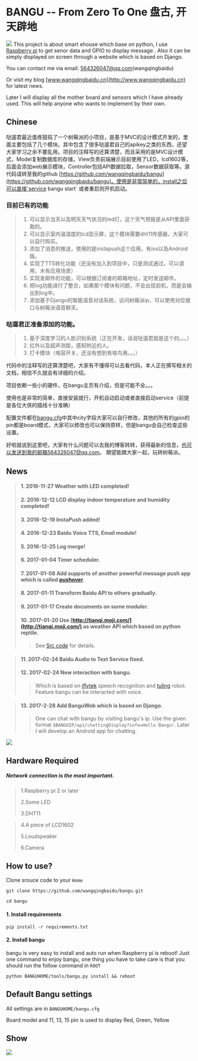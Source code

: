 # BANGU -- From Zero To One   盘古, 开天辟地
![](http://i.imgur.com/aFFeNV6.jpg)
This project is about smart ehouse which base on python, I use [Raspberry pi](https://www.raspberrypi.org/) to get senor data and GPIO to display message . Also it can be simply displayed on screen through a website which is based on Django.

You can contact me via email: 564326047@qq.com(wangqingbaidu) 

Or visit my blog  [www.wangqingbaidu.cn](http://www.wangqingbaidu.cn) for latest news.

Later I will display all the mother board and sensors which I have already used. This will help anyone who wants to implement by their own.

## Chinese
哒遛君最近蛋疼鼓捣了一个树莓派的小项目，是基于MVC的设计模式开发的，里面主要包括了几个模块。其中包含了很多哒遛君自己的apikey之类的东西，还望大家学习之余不要乱用。项目的注释写的还算清楚，而且采用的是MVC设计模式，Model复制数据库的存储，View负责前端展示目前使用了LED，lcd1602等，后面会添加web展示模块，Controller包括API数据拉取，Sensor数据获取等。源代码请转至我的github [https://github.com/wangqingbaidu/bangu](https://github.com/wangqingbaidu/bangu)。使用是非常简单的，install之后可以直接`service bangu start` 或者重启则开机启动。

### 目前已有的功能
>1. 可以显示当天以及明天天气状况的led灯，这个天气预报是从API里面获取的。 
>2. 可以显示室内温湿度的lcd显示屏，这个模块需要dht11传感器，大家可以自行购买。 
>3. 添加了消息的推送，使用的是instapush这个应用，有ios以及Android版。 
>4. 实现了TTS转化功能（还没有加入到项目中，只是测试通过，可以调用，木有应用场景） 
>5. 实现发邮件的功能，可以根据订阅者的邮箱地址，定时发送邮件。 
>6. 把log功能进行了整合，如果那个模块有问题，不会出现宕机，而是会输出到log中。
>7. 添加基于Django的智能语音对话系统，访问树莓派ip，可以使用对应接口与树莓派语音聊天。

### 哒遛君正准备添加的功能。
>1. 基于深度学习的人脸识别系统（正在开发，话说哒遛君就是这个的。。。） 
>2. 红外以及超声测距，感知附近的人。 
>3. 打卡模块（电容开关，还没有想到有啥鸟用。。。）

代码中的注释写的还算清楚吧，大家有不懂得可以去看代码，本人正在撰写相关的文档，相信不久就会有详细的介绍。 

项目依赖一些小的硬件，在bangu主页有介绍，但是可能不全。。。
 
使用也是非常的简单，直接安装就行，开机自动启动或者直接启动service（前提是各位大侠的插线十分准确）

配置文件都在[bangu.cfg](https://github.com/wangqingbaidu/bangu/blob/master/bangu.cfg)中其中city字段大家可以自行修改，其他的所有的gpio的pin都是board模式，大家可以修改也可以保持原样，但是bangu会自己检查这些设置。

好啦就说到这里吧，大家有什么问题可以去我的博客转转，获得最新的信息，也可以发送到我的邮箱564326047@qq.com。
期望能跟大家一起，玩转树莓派。

## News
>#### 1.	2016-11-27 Weather with LED completed!                                                          
>#### 2.	2016-12-12 LCD display indoor temperature and humidity completed!          
>#### 3.	2016-12-19 InstaPush added!   
>#### 4.	2016-12-23 Baidu Voice TTS,  Email module!
>#### 5.	2016-12-25 Log merge!
>#### 6.	2017-01-04 Timer scheduler.
>#### 7. 	2017-01-08 Add supports of another powerful message push app which is called [pushover](https://pushover.net/).
>#### 8.	2017-01-11 Transform Baidu API to others gradually.
>#### 9.	2017-01-17 Create documents on some moduler.
>#### 10. 2017-01-20 Use [http://tianqi.moji.com/](http://tianqi.moji.com/) as weather API which based on python reptile.   
>> See [Src code](https://github.com/wangqingbaidu/bangu/blob/master/utils/WeatherAPI.py) for details.

>#### 11. 2017-02-24 Baidu Audio to Text Service fixed.
>#### 12. 2017-02-24 New interaction with bangu.
>>Which is based on  [iflytek](http://www.xfyun.cn/) speech recognition and [tuling](http://www.tuling123.com/) robot. Feature bangu can be interacted  with voice.

>#### 13.  2017-2-28 Add BanguWeb which is based on Django.
>>One can chat with bangu by visiting bangu's ip. Use the given format  `$BANGUIP/api/chattingDisplay?info=Hello Bangu!`. Later I will develop an Android app for chatting.

![](http://i.imgur.com/30cNz9i.png)

## Hardware Required
##### Network connection is the most important.

>1.Raspberry pi 2 or later
>
>2.Some LED
>
>3.DHT11

>4.A piece of LCD1602
> 
>5.Loudspeaker
>
>6.Camera


## How to use?
Clone srouce code to your `Home`

`git clone https://github.com/wangqingbaidu/bangu.git`

`cd bangu`

#### 1. Install requirements
`pip install -r requirements.txt`

#### 2. Install bangu
bangu is very easy to install and auto run when Raspberry pi is reboot! Just one command to enjoy bangu, one thing you have to take care is that you should run the follow command in  `ROOT`

`python BANGUHOME/tools/bangu.py install && reboot`

## Default Bangu settings
All settings are in `BANGUHOME/bangu.cfg`

Board model and 11, 13, 15 pin is used to display Red, Green, Yellow

## Show


![](http://i.imgur.com/iKfpfMk.jpg)
